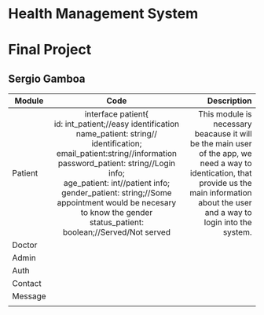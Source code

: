 # Health Management System
# Final Project
## Sergio Gamboa

| Module   | Code | Description |
| ---------------- | :--: | ---: |
| Patient  |   interface patient{<br>id: int_patient;//easy identification<br> name_patient: string// identification;<br> email_patient:string//information<br> password_patient: string//Login info;<br>age_patient:  int//patient info; <br> gender_patient: string;//Some appointment would be necesary to know the gender <br>status_patient: boolean;//Served/Not served|    This module is necessary beacause it will be the main user of the app, we need a way to identication, that provide us the main information about the user and a way to login into the system. |
| Doctor  |      |   |
| Admin |     |      |
| Auth   |  |      |
| Contact  |     |      |
| Message  |     |      |
|  |     |     |

